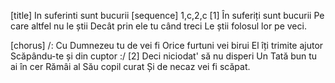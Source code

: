 [title] In suferinti sunt bucurii
[sequence] 1,c,2,c
[1]
În suferiți sunt bucurii
Pe care altfel nu le știi
Decât prin ele tu când treci
Le știi folosul lor pe veci.

[chorus]
/: Cu Dumnezeu tu de vei fi
Orice furtuni vei birui
El îți trimite ajutor
Scăpându-te și din cuptor :/
[2]
Deci niciodat' să nu disperi
Un Tată bun tu ai în cer
Rămâi al Său copil curat
Și de necaz vei fi scăpat.

